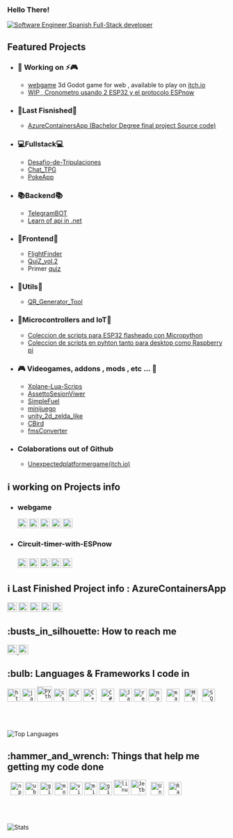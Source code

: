 ### Hello There! 

<div aling="center">
    <a href="https://git.io/typing-svg"><img src="https://readme-typing-svg.demolab.com?font=Roboto+Slab&color=%233d85c6&size=30&center=true&vCenter=true&width=450&lines=I'm+Javier;Software+Engineer;Spanish;Full-Stack+Dev" alt="Software Engineer,Spanish Full-Stack developer"></a>
</div>

<h2>Featured Projects</h2>
<div>
    <ul>
        <li>
            <h3>🔭 Working on ⚡🎮</h3>
            <ul>
                <li><a href="https://github.com/javirs200/webgame">webgame</a> 3d Godot game for web , available to play on <a href="https://javirs200.itch.io/test-web-godot">itch.io</a></li>
                <li><a href="https://github.com/javirs200/Circuit-timer-with-ESPnow">WIP , Cronometro usando 2 ESP32 y el protocolo ESPnow</a></li>
            </ul>
        </li>
        <li>
            <h3>🏁Last Fisnished🏁</h3>
            <ul>
                <li><a href="https://github.com/javirs200/AzureContainersApp">AzureContainersApp (Bachelor Degree final project Source code)</a></li>
            </ul>
        </li>
        <li>
            <h3>💻Fullstack💻</h3>
            <ul>
                <li><a href="https://github.com/javirs200/Desafio-de-Tripulaciones-FULLSTACK">Desafio-de-Tripulaciones</a></li>
                <li><a href="https://github.com/javirs200/Chat_TPG">Chat_TPG</a></li>
                <li><a href="https://github.com/javirs200/PokeApp">PokeApp</a></li>
            </ul>
        </li>
        <li>
            <h3>📚Backend📚</h3>
            <ul>
                <li><a href="https://github.com/javirs200/TelegramBOT">TelegramBOT</a></li>
                <li><a href="https://github.com/javirs200/Api_ASP_Net_CORE">Learn of api in .net</a></li>
            </ul>
        </li>
        <li>
            <h3>🔎Frontend🔎</h3>
            <ul>
                <li><a href="https://github.com/javirs200/jsFrontedApp">FlightFinder</a></li>
                <li><a href="https://github.com/javirs200/QuiZ_vol.2">QuiZ_vol.2</a></li>
                <li>Primer <a href="https://github.com/javirs200/proyectos-quiz">quiz</a></li>
            </ul>
        </li>
        <li>
            <h3>🔧Utils🔧</h3>
            <ul>
                <li><a href="https://github.com/javirs200/QR_Generator_Tool/">QR_Generator_Tool</a></li>
            </ul>
        </li>
        <li>
            <h3>🔌Microcontrollers and IoT🔌</h3>
            <ul>
                <li><a href="https://github.com/javirs200/cosasdeMicropython">Coleccion de scripts para ESP32 flasheado con Micropython</a></li>
                <li><a href="https://github.com/javirs200/cosasDePython">Coleccion de scripts en pyhton tanto para desktop como Raspberry pi</a></li>
            </ul>
        </li>
        <li>
            <h3>🎮 Videogames, addons , mods , etc ... 👾</h3>
                <ul>
                    <li><a href="https://github.com/javirs200/Xplane-Lua-Scrips">Xplane-Lua-Scrips</a></li>
                    <li><a href="https://github.com/javirs200/AssettoSesionViwer">AssettoSesionViwer</a></li>
                    <li><a href="https://github.com/javirs200/SimpleFuel">SimpleFuel</a></li>
                    <li><a href="https://github.com/javirs200/minijuego">minijuego</a></li>
                    <li><a href="https://github.com/javirs200/unity_2d_zelda_like">unity_2d_zelda_like</a></li>
                    <li><a href="https://github.com/javirs200/CBird">CBird</a></li>
                    <li><a href="https://github.com/javirs200/fmsConverter">fmsConverter</a></li>
                </ul>
        </li>
        <li>
        <h3>Colaborations out of Github</h3>
            <ul>
                <li><a href="https://javirs200.itch.io/unexpectedplatformergame">Unexpectedplatformergame(itch.io)</a></li>
            </ul>
        </li>
    </ul>
</div>

<h2>ℹ️ working on Projects info</h2>
<ul>
    <li>
        <h3>webgame</h3>
        <img alt="Last commit" src="https://img.shields.io/github/last-commit/javirs200/webgame?color=F05032&logo=git&logoColor&style=for-the-badge" height="22px">
        <img alt="Commit activity" src="https://img.shields.io/github/commit-activity/t/javirs200/webgame?color=F05032&logo=git&logoColor&style=for-the-badge" height="22px">
        <img alt="forks" src="https://img.shields.io/github/forks/javirs200/webgame?color=181717&logo=github&style=for-the-badge&logoColor=181717" height="22px">
        <img alt="Repo stars" src="https://img.shields.io/github/stars/javirs200/webgame?color=181717&logo=github&style=for-the-badge&logoColor=181717" height="22px">
        <img alt="Contributors" src="https://img.shields.io/github/contributors/javirs200/webgame?color=181717&logo=github&style=for-the-badge&logoColor=181717" height="22px">
    </li>
    <li>
        <h3>Circuit-timer-with-ESPnow<h3>
        <img alt="Last commit" src="https://img.shields.io/github/last-commit/javirs200/Circuit-timer-with-ESPnow?color=F05032&logo=git&logoColor&style=for-the-badge" height="22px">
        <img alt="Commit activity" src="https://img.shields.io/github/commit-activity/t/javirs200/Circuit-timer-with-ESPnow?color=F05032&logo=git&logoColor&style=for-the-badge" height="22px">
        <img alt="forks" src="https://img.shields.io/github/forks/javirs200/Circuit-timer-with-ESPnow?color=181717&logo=github&style=for-the-badge&logoColor=181717" height="22px">
        <img alt="Repo stars" src="https://img.shields.io/github/stars/javirs200/Circuit-timer-with-ESPnow?color=181717&logo=github&style=for-the-badge&logoColor=181717" height="22px">
        <img alt="Contributors" src="https://img.shields.io/github/contributors/javirs200/Circuit-timer-with-ESPnow?color=181717&logo=github&style=for-the-badge&logoColor=181717" height="22px">
    </li>
</ul>

<h2>ℹ️ Last Finished Project info : AzureContainersApp</h2>
<div>
    <img alt="Last commit" src="https://img.shields.io/github/last-commit/javirs200/AzureContainersApp?color=F05032&logo=git&logoColor&style=for-the-badge" height="22px">
    <img alt="Commit activity" src="https://img.shields.io/github/commit-activity/t/javirs200/AzureContainersApp?color=F05032&logo=git&logoColor&style=for-the-badge" height="22px">
    <img alt="forks" src="https://img.shields.io/github/forks/javirs200/AzureContainersApp?color=181717&logo=github&style=for-the-badge&logoColor=181717" height="22px">
    <img alt="Repo stars" src="https://img.shields.io/github/stars/javirs200/AzureContainersApp?color=181717&logo=github&style=for-the-badge&logoColor=181717" height="22px">
    <img alt="Contributors" src="https://img.shields.io/github/contributors/javirs200/AzureContainersApp?color=181717&logo=github&style=for-the-badge&logoColor=181717" height="22px">
</div>

<h2>:busts_in_silhouette: How to reach me</h2>
<a href="https://github.com/javirs200">
    <img alt="Link to my GitHub" src="https://img.shields.io/github/followers/javirs200?style=for-the-badge&color=181717&logo=github&logoColor=181717&label=@javirs200" height="22px">
</a>
<a href="https://linkedin.com/in/pedrojaviermirandatejada">
    <img alt="link to my LinkedIn" src="https://img.shields.io/static/v1?label&message=/in/pedrojaviermirandatejada&color=0A66C2&style=for-the-badge&logo=linkedin" height="22px" />
</a>
</br>

<h2>:bulb: Languages & Frameworks I code in</h2>
<code><img title="HTML 5" alt="html5" width="30px" src="https://cdn.jsdelivr.net/gh/devicons/devicon/icons/html5/html5-original.svg" /></code>
<code><img title="JavaScript" alt="javascript" width="30px" src="https://cdn.jsdelivr.net/gh/devicons/devicon/icons/javascript/javascript-original.svg" /></code>
<code><img title="Python" alt="python" width="35px" src="https://cdn.jsdelivr.net/gh/devicons/devicon/icons/python/python-original.svg" /></code>
<code><img title="CSS 3" alt="css 3" width="30px" src="https://cdn.jsdelivr.net/gh/devicons/devicon/icons/css3/css3-original.svg" /></code>
<code><img title="C" alt="C" width="30px" src="https://cdn.jsdelivr.net/gh/devicons/devicon/icons/c/c-original.svg" /></code>
<code><img title="C++" alt="C+++" width="30px" src="https://cdn.jsdelivr.net/gh/devicons/devicon/icons/cplusplus/cplusplus-original.svg" /></code>
<code> <img title="C#" alt="C#" width="30px" src="https://cdn.jsdelivr.net/gh/devicons/devicon/icons/csharp/csharp-original.svg" /></code>
<code> <img title="Java" alt="Java" width="30px" src="https://cdn.jsdelivr.net/gh/devicons/devicon/icons/java/java-original.svg" /></code>
<code><img title="ReactJS" alt="react js" width="30px" src="https://cdn.jsdelivr.net/gh/devicons/devicon/icons/react/react-original.svg" /></code>
<code><img title="NodeJS" alt="node js" width="30px" src="https://cdn.jsdelivr.net/gh/devicons/devicon/icons/nodejs/nodejs-original.svg" /></code>
<code> <img title="Markdown" alt="markdown" width="30px" src="https://cdn.jsdelivr.net/gh/devicons/devicon/icons/markdown/markdown-original.svg" /></code>
<code> <img title="MongoDB" alt="MongoDB" width="30px" src="https://cdn.jsdelivr.net/gh/devicons/devicon/icons/mongodb/mongodb-original.svg" /></code>
<code> <img title="SQL" alt="SQL" width="30px" src="https://cdn.jsdelivr.net/gh/devicons/devicon/icons/sequelize/sequelize-original.svg" /></code>

</br></br>

![Top Languages](https://github-readme-stats.vercel.app/api/top-langs/?username=javirs200&theme=blue-green&show_icons=true&hide_border=true&langs_count=10)

<h2>:hammer_and_wrench: Things that help me getting my code done</h2>
<code> <img title="npm" alt="npm" width="30px" src="https://cdn.jsdelivr.net/gh/devicons/devicon/icons/npm/npm-original-wordmark.svg" /></code>
<code><img title="Ubuntu" alt="ubuntu" width="30px" src="https://cdn.jsdelivr.net/gh/devicons/devicon/icons/ubuntu/ubuntu-plain.svg" /></code>
<code><img title="Git" alt="git" width="30px" src="https://cdn.jsdelivr.net/gh/devicons/devicon/icons/git/git-original.svg" /></code>
<code><img title="Mozilla Firefox" alt="mozilla firefox" width="30px" src="https://cdn.jsdelivr.net/gh/devicons/devicon/icons/firefox/firefox-original.svg" /></code>
<code><img title="VS Code" alt="visual studio code" width="30px" src="https://cdn.jsdelivr.net/gh/devicons/devicon/icons/vscode/vscode-original.svg" /></code>
<code><img title="MS Windows" alt="microsoft windows" width="30px" src="https://cdn.jsdelivr.net/gh/devicons/devicon/icons/windows8/windows8-original.svg" /></code>
<code><img title="GitHub" alt="github" width="30px" src="https://cdn.jsdelivr.net/gh/devicons/devicon/icons/github/github-original.svg" /></code>
<code><img title="Linux" alt="linux" width="35px" src="https://cdn.jsdelivr.net/gh/devicons/devicon/icons/linux/linux-original.svg" /></code>
<code><img title="Jetbrains" alt="Jetbrains" width="35px" src="https://cdn.jsdelivr.net/gh/devicons/devicon/icons/jetbrains/jetbrains-original.svg" /></code>
<code> <img title="Unity" alt="Unity" width="30px" src="https://cdn.jsdelivr.net/gh/devicons/devicon/icons/unity/unity-original.svg" /></code>
<code> <img title="Raspberrypi" alt="Raspberrypi" width="30px" src="https://cdn.jsdelivr.net/gh/devicons/devicon/icons/raspberrypi/raspberrypi-original.svg" /></code>

</br></br>

![Stats](https://github-readme-stats.vercel.app/api?username=javirs200&theme=blue-green&show_icons=true&hide_border=true&count_private=true)
